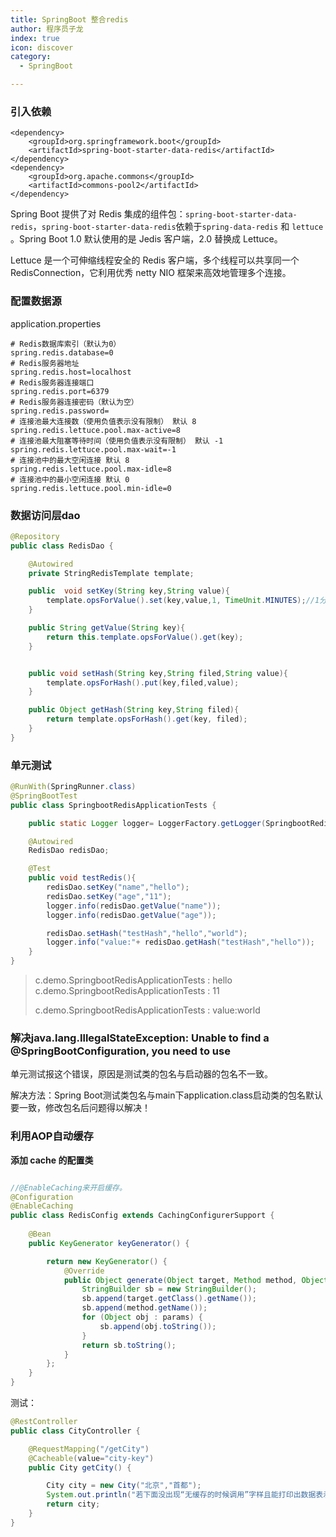 ```yaml
---
title: SpringBoot 整合redis
author: 程序员子龙
index: true
icon: discover
category:
  - SpringBoot

---
```


### **引入依赖**

```
<dependency>
    <groupId>org.springframework.boot</groupId>
    <artifactId>spring-boot-starter-data-redis</artifactId>
</dependency>
<dependency>
    <groupId>org.apache.commons</groupId>
    <artifactId>commons-pool2</artifactId>
</dependency>
```

Spring Boot 提供了对 Redis 集成的组件包：`spring-boot-starter-data-redis`，`spring-boot-starter-data-redis`依赖于`spring-data-redis` 和 `lettuce` 。Spring Boot 1.0 默认使用的是 Jedis 客户端，2.0 替换成 Lettuce。

Lettuce 是一个可伸缩线程安全的 Redis 客户端，多个线程可以共享同一个 RedisConnection，它利用优秀 netty NIO 框架来高效地管理多个连接。

### 配置数据源

application.properties

```properties
# Redis数据库索引（默认为0）
spring.redis.database=0  
# Redis服务器地址
spring.redis.host=localhost
# Redis服务器连接端口
spring.redis.port=6379  
# Redis服务器连接密码（默认为空）
spring.redis.password=
# 连接池最大连接数（使用负值表示没有限制） 默认 8
spring.redis.lettuce.pool.max-active=8
# 连接池最大阻塞等待时间（使用负值表示没有限制） 默认 -1
spring.redis.lettuce.pool.max-wait=-1
# 连接池中的最大空闲连接 默认 8
spring.redis.lettuce.pool.max-idle=8
# 连接池中的最小空闲连接 默认 0
spring.redis.lettuce.pool.min-idle=0
```

### 数据访问层dao

```java
@Repository
public class RedisDao {

    @Autowired
    private StringRedisTemplate template;

    public  void setKey(String key,String value){
        template.opsForValue().set(key,value,1, TimeUnit.MINUTES);//1分钟过期
    }

    public String getValue(String key){
        return this.template.opsForValue().get(key);
    }


    public void setHash(String key,String filed,String value){
        template.opsForHash().put(key,filed,value);
    }

    public Object getHash(String key,String filed){
        return template.opsForHash().get(key, filed);
    }
}
```

### 单元测试

```java
@RunWith(SpringRunner.class)
@SpringBootTest
public class SpringbootRedisApplicationTests {

	public static Logger logger= LoggerFactory.getLogger(SpringbootRedisApplicationTests.class);

	@Autowired
	RedisDao redisDao;

	@Test
	public void testRedis(){
		redisDao.setKey("name","hello");
		redisDao.setKey("age","11");
		logger.info(redisDao.getValue("name"));
		logger.info(redisDao.getValue("age"));

		redisDao.setHash("testHash","hello","world");
		logger.info("value:"+ redisDao.getHash("testHash","hello"));
	}
}

```

> c.demo.SpringbootRedisApplicationTests   : hello
> c.demo.SpringbootRedisApplicationTests   : 11
>
>  c.demo.SpringbootRedisApplicationTests   : value:world

### 解决java.lang.IllegalStateException: Unable to find a @SpringBootConfiguration, you need to use

单元测试报这个错误，原因是测试类的包名与启动器的包名不一致。

解决方法：Spring Boot测试类包名与main下application.class启动类的包名默认要一致，修改包名后问题得以解决！

### 利用AOP自动缓存

**添加 cache 的配置类**

```java

//@EnableCaching来开启缓存。
@Configuration
@EnableCaching
public class RedisConfig extends CachingConfigurerSupport {
    
    @Bean
    public KeyGenerator keyGenerator() {

        return new KeyGenerator() {
            @Override
            public Object generate(Object target, Method method, Object... params) {
                StringBuilder sb = new StringBuilder();
                sb.append(target.getClass().getName());
                sb.append(method.getName());
                for (Object obj : params) {
                    sb.append(obj.toString());
                }
                return sb.toString();
            }
        };
    }
}
```

测试：

```java
@RestController
public class CityController {

    @RequestMapping("/getCity")
    @Cacheable(value="city-key")
    public City getCity() {

        City city = new City("北京","首都");
        System.out.println("若下面没出现“无缓存的时候调用”字样且能打印出数据表示测试成功");
        return city;
    }
}
```
